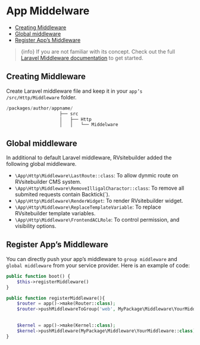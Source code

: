 # App Middelware

  - [Creating Middleware](#Creating-Middleware)
  - [Global middleware](#Global-middleware) 
  - [Register App’s Middleware](#Register-App’s-Middleware)
  
> {info} If you are not familiar with its concept. Check out the full [Laravel Middleware documentation](https://laravel.com/docs/master/middleware) to get started. 

<a name="Creating-Middleware"></a>
## Creating Middleware

Create Laravel middleware file and keep it in your `app’s /src/Http/Middleware` folder. 

```php
/packages/author/appname/
                    ├── src
                    │   ├── Http
                    │   │   └── Middelware

```
<a name="Global-middleware"></a>
## Global middleware 

In additional to default Laravel middleware, RVsitebuilder added the following global middleware. 

- `\App\Http\Middleware\LastRoute::class`: To allow dynmic route on RVsitebuilder CMS system. 
- `\App\Http\Middleware\RemoveIlligalCharactor::class`: To remove all submited requests contain Backtick(`).
- `\App\Http\Middleware\RenderWidget`: To render RVsitebuilder widget.
- `\App\Http\Middleware\ReplaceTemplateVariable`: To replace RVsitebuilder template variables.
- `\App\Http\Middleware\FrontendACLRole`: To control permission, and visibility options.  
 
<a name="Register-App’s-Middleware"></a>
## Register App’s Middleware 

You can directly push your app’s middleware to `group middleware` and `global middleware` from your service provider. Here is an example of code:

```php
public function boot() { 
    $this->registerMiddleware()
} 

public function registerMiddleware(){
    $router = app()->make(Router::class); 
    $router->pushMiddlewareToGroup('web', MyPackage\Middleware\YourMiddleware::class); 
    

    $kernel = app()->make(Kernel::class); 
    $kernel->pushMiddleware(MyPackage\Middleware\YourMiddleware::class); 
} 
```

